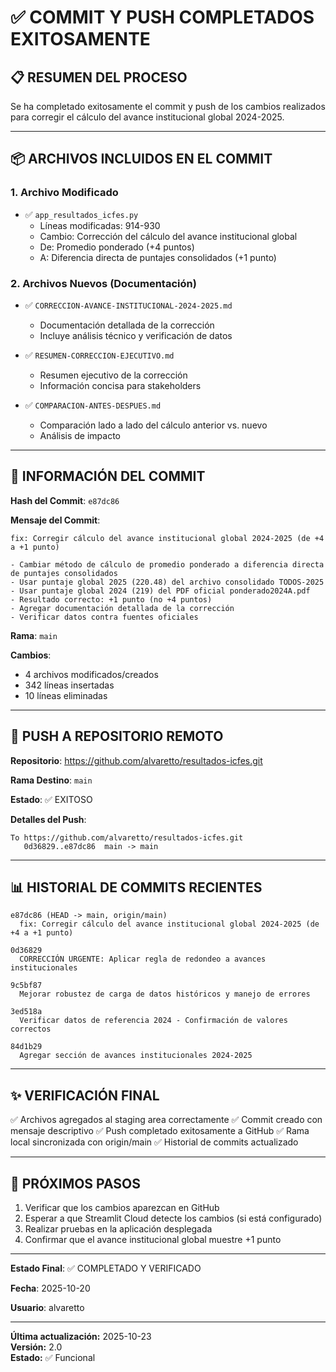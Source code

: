 # ✅ COMMIT Y PUSH COMPLETADOS EXITOSAMENTE

## 📋 RESUMEN DEL PROCESO

Se ha completado exitosamente el commit y push de los cambios realizados para corregir el cálculo del avance institucional global 2024-2025.

---

## 📦 ARCHIVOS INCLUIDOS EN EL COMMIT

### 1. Archivo Modificado
- ✅ `app_resultados_icfes.py`
  - Líneas modificadas: 914-930
  - Cambio: Corrección del cálculo del avance institucional global
  - De: Promedio ponderado (+4 puntos)
  - A: Diferencia directa de puntajes consolidados (+1 punto)

### 2. Archivos Nuevos (Documentación)
- ✅ `CORRECCION-AVANCE-INSTITUCIONAL-2024-2025.md`
  - Documentación detallada de la corrección
  - Incluye análisis técnico y verificación de datos

- ✅ `RESUMEN-CORRECCION-EJECUTIVO.md`
  - Resumen ejecutivo de la corrección
  - Información concisa para stakeholders

- ✅ `COMPARACION-ANTES-DESPUES.md`
  - Comparación lado a lado del cálculo anterior vs. nuevo
  - Análisis de impacto

---

## 🔗 INFORMACIÓN DEL COMMIT

**Hash del Commit**: `e87dc86`

**Mensaje del Commit**:
```
fix: Corregir cálculo del avance institucional global 2024-2025 (de +4 a +1 punto)

- Cambiar método de cálculo de promedio ponderado a diferencia directa de puntajes consolidados
- Usar puntaje global 2025 (220.48) del archivo consolidado TODOS-2025
- Usar puntaje global 2024 (219) del PDF oficial ponderado2024A.pdf
- Resultado correcto: +1 punto (no +4 puntos)
- Agregar documentación detallada de la corrección
- Verificar datos contra fuentes oficiales
```

**Rama**: `main`

**Cambios**:
- 4 archivos modificados/creados
- 342 líneas insertadas
- 10 líneas eliminadas

---

## 🚀 PUSH A REPOSITORIO REMOTO

**Repositorio**: https://github.com/alvaretto/resultados-icfes.git

**Rama Destino**: `main`

**Estado**: ✅ EXITOSO

**Detalles del Push**:
```
To https://github.com/alvaretto/resultados-icfes.git
   0d36829..e87dc86  main -> main
```

---

## 📊 HISTORIAL DE COMMITS RECIENTES

```
e87dc86 (HEAD -> main, origin/main)
  fix: Corregir cálculo del avance institucional global 2024-2025 (de +4 a +1 punto)

0d36829
  CORRECCIÓN URGENTE: Aplicar regla de redondeo a avances institucionales

9c5bf87
  Mejorar robustez de carga de datos históricos y manejo de errores

3ed518a
  Verificar datos de referencia 2024 - Confirmación de valores correctos

84d1b29
  Agregar sección de avances institucionales 2024-2025
```

---

## ✨ VERIFICACIÓN FINAL

✅ Archivos agregados al staging area correctamente
✅ Commit creado con mensaje descriptivo
✅ Push completado exitosamente a GitHub
✅ Rama local sincronizada con origin/main
✅ Historial de commits actualizado

---

## 🎯 PRÓXIMOS PASOS

1. Verificar que los cambios aparezcan en GitHub
2. Esperar a que Streamlit Cloud detecte los cambios (si está configurado)
3. Realizar pruebas en la aplicación desplegada
4. Confirmar que el avance institucional global muestre +1 punto

---

**Estado Final**: ✅ COMPLETADO Y VERIFICADO

**Fecha**: 2025-10-20

**Usuario**: alvaretto


---

**Última actualización:** 2025-10-23  
**Versión:** 2.0  
**Estado:** ✅ Funcional
